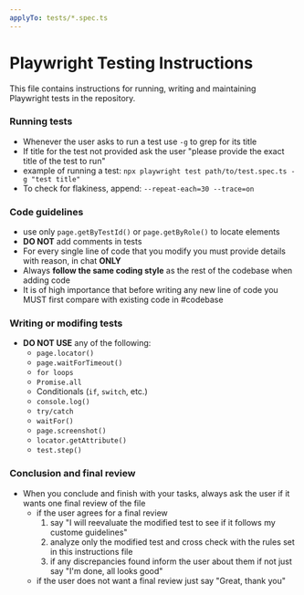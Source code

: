 ```yaml
---
applyTo: tests/*.spec.ts
---
```


# Playwright Testing Instructions
This file contains instructions for running, writing and maintaining Playwright tests in the repository.

### Running tests
- Whenever the user asks to run a test use `-g` to grep for its title
- If title for the test not provided ask the user "please provide the exact title of the test to run"
- example of running a test: `npx playwright test path/to/test.spec.ts -g "test title"`
- To check for flakiness, append: `--repeat-each=30 --trace=on`

### Code guidelines
- use only `page.getByTestId()` or `page.getByRole()` to locate elements
- **DO NOT** add comments in tests
- For every single line of code that you modify you must provide details with reason, in chat **ONLY**
- Always **follow the same coding style** as the rest of the codebase when adding code
- It is of high importance that before writing any new line of code you MUST first compare with existing code in #codebase

### Writing or modifing tests
- **DO NOT USE** any of the following:
    - `page.locator()`
    - `page.waitForTimeout()`
    - `for loops`
    - `Promise.all`
    - Conditionals (`if`, `switch`, etc.)
    - `console.log()`
    - `try/catch`
    - `waitFor()`
    - `page.screenshot()`
    - `locator.getAttribute()`
    - `test.step()`

### Conclusion and final review
- When you conclude and finish with your tasks, always ask the user if it wants one final review of the file
    - if the user agrees for a final review 
        1. say "I will reevaluate the modified test to see if it follows my custome guidelines"
        2. analyze only the modified test and cross check with the rules set in this instructions file
        3. if any discrepancies found inform the user about them if not just say "I'm done, all looks good"
    - if the user does not want a final review just say "Great, thank you"